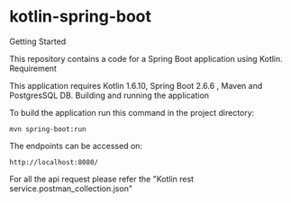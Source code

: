 # kotlin-spring-boot

Getting Started

This repository contains a code for a Spring Boot application using Kotlin.
Requirement

This application requires Kotlin 1.6.10, Spring Boot 2.6.6 , Maven and PostgresSQL DB.
Building and running the application

To build the application run this command in the project directory:

    mvn spring-boot:run

The endpoints can be accessed on:

    http://localhost:8080/

For all the api request please refer the "Kotlin rest service.postman_collection.json"


